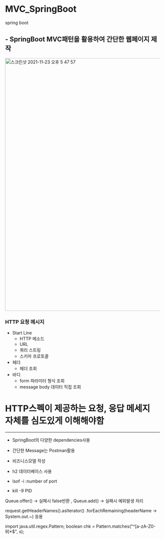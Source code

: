 # MVC_SpringBoot
spring boot

## - SpringBoot MVC패턴을 활용하여 간단한 웹페이지 제작


<img width="823" alt="스크린샷 2021-11-23 오후 5 47 57" src="https://user-images.githubusercontent.com/55525574/142994161-727297c3-8c58-4db8-ac36-1dfac643ec98.png">

### HTTP 요청 메시지
* Start Line
   - HTTP 메소드
   - URL
   - 쿼리 스트링
   - 스키마 프로토콜
* 헤더
   - 헤더 조회
* 바디
   - form 파라미터 형식 조회
   - message body 데이터 직접 조회

# HTTP스펙이 제공하는 요청, 응답 메세지 자체를 심도있게 이해해야함
--------------------------------------

- SpringBoot의 다양한 dependencies사용
- 간단한 Message는 Postman활용
- 비즈니스모델 작성
- h2 데이터베이스 사용


- lsof -i :number of port
- kill -9 PID

Queue.offer() -> 실패시 false반환 , Queue.add() -> 실패시 예외발생 처리

request.getHeaderNames().asIterator()
         .forEachRemaining(headerName -> System.out.~) 응용


import java.util.regex.Pattern;
boolean chk = Pattern.matches("^[a-zA-Z0-9]*$", s);
